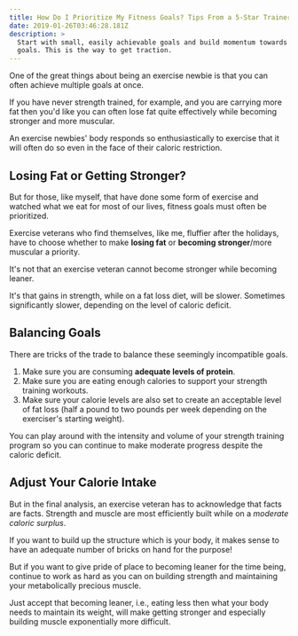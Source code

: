 ```yaml
---
title: How Do I Prioritize My Fitness Goals? Tips From a 5-Star Trainer
date: 2019-01-26T03:46:28.181Z
description: >
  Start with small, easily achievable goals and build momentum towards bigger
  goals. This is the way to get traction.
---
```

One of the great things about being an exercise newbie is that you can often achieve multiple goals at once.  

If you have never strength trained, for example, and you are carrying more fat then you'd like you can often lose fat quite effectively while becoming stronger and more muscular.  

An exercise newbies' body responds so enthusiastically to exercise that it will often do so even in the face of their caloric restriction.

## Losing Fat or Getting Stronger?

But for those, like myself, that have done some form of exercise and watched what we eat for most of our lives, fitness goals must often be prioritized.  

Exercise veterans who find themselves, like me, fluffier after the holidays, have to choose whether to make **losing fat** or **becoming stronger**/more muscular a priority.

It's not that an exercise veteran cannot become stronger while becoming leaner.  

It's that gains in strength, while on a fat loss diet, will be slower. Sometimes significantly slower, depending on the level of caloric deficit.  

## Balancing Goals

There are tricks of the trade to balance these seemingly incompatible goals.  

1. Make sure you are consuming **adequate levels of protein**.  
2. Make sure you are eating enough calories to support your strength training workouts. 
3. Make sure your calorie levels are also set to create an acceptable level of fat loss (half a pound to two pounds per week depending on the exerciser's starting weight). 

You can play around with the intensity and volume of your strength training program so you can continue to make moderate progress despite the caloric deficit.

## Adjust Your Calorie Intake 

But in the final analysis, an exercise veteran has to acknowledge that facts are facts.  Strength and muscle are most efficiently built while on a _moderate caloric surplus_. 

 If you want to build up the structure which is your body, it makes sense to have an adequate number of bricks on hand for the purpose!  

But if you want to give pride of place to becoming leaner for the time being, continue to work as hard as you can on building strength and maintaining your metabolically precious muscle.  

Just accept that becoming leaner, i.e., eating less then what your body needs to maintain its weight, will make getting stronger and especially building muscle exponentially more difficult.
